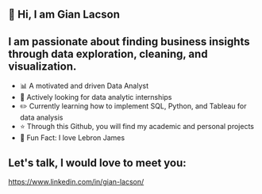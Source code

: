 ## 👋 Hi, I am Gian Lacson

## I am passionate about finding business insights through data exploration, cleaning, and visualization. 

- 📊 A motivated and driven Data Analyst
- 👀 Actively looking for data analytic internships
- ✏️ Currently learning how to implement SQL, Python, and Tableau for data analysis
- ⭐ Through this Github, you will find my academic and personal projects
-  👑 Fun Fact: I love Lebron James

## Let's talk, I would love to meet you:
https://www.linkedin.com/in/gian-lacson/ 



<!--
**gianpat100/gianpat100** is a ✨ _special_ ✨ repository because its `README.md` (this file) appears on your GitHub profile.

Here are some ideas to get you started:

- 🔭 I’m currently working on ...
- 🌱 I’m currently learning ...
- 👯 I’m looking to collaborate on ...
- 🤔 I’m looking for help with ...
- 💬 Ask me about ...
- 📫 How to reach me: ...
- 😄 Pronouns: ...
- ⚡ Fun fact: ...
-->
